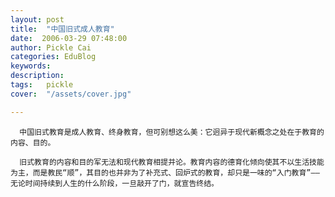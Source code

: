 ```yaml
---
layout: post  
title:  "中国旧式成人教育"
date:  2006-03-29 07:48:00
author: Pickle Cai  
categories: EduBlog  
keywords: 
description:   
tags:	pickle   
cover:  "/assets/cover.jpg"  

---
```


      中国旧式教育是成人教育、终身教育，但可别想这么美：它迥异于现代新概念之处在于教育的内容、目的。

      旧式教育的内容和目的军无法和现代教育相提并论。教育内容的德育化倾向使其不以生活技能为主，而是教民“顺”，其目的也并非为了补充式、回炉式的教育，却只是一味的“入门教育”——无论时间持续到人生的什么阶段，一旦敲开了门，就宣告终结。		

		    

